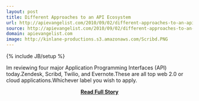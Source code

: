 ```yaml
---
layout: post
title: Different Approaches to an API Ecosystem
url: http://apievangelist.com/2010/09/02/different-approaches-to-an-api-ecosystem/
source: http://apievangelist.com/2010/09/02/different-approaches-to-an-api-ecosystem/
domain: apievangelist.com
image: http://kinlane-productions.s3.amazonaws.com/Scribd.PNG
---
```

{% include JB/setup %}<p>Im reviewing four major Application Programming Interfaces (API) today.Zendesk, Scribd, Twilio, and Evernote.These are all top web 2.0 or cloud applications.Whichever label you wish to apply.</p>
<center><p><a href="http://apievangelist.com/2010/09/02/different-approaches-to-an-api-ecosystem/" style='padding:25px; font-sze:18px; font-weight: bold;'>Read Full Story</a></p></center>
